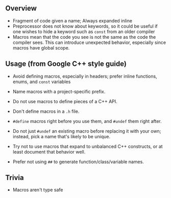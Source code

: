 ## Overview
- Fragment of code given a name; Always expanded inline
- Preprocessor does not know about keywords, so it could be useful if one wishes to hide a keyword such as `const` from an older compiler
- Macros mean that the code you see is not the same as the code the compiler sees. This can introduce unexpected behavior, especially since macros have global scope.

## Usage (from Google C++ style guide)
- Avoid defining macros, especially in headers; prefer inline functions, enums, and `const` variables 
- Name macros with a project-specific prefix. 
- Do not use macros to define pieces of a C++ API.

- Don't define macros in a `.h` file.
- `#define` macros right before you use them, and `#undef` them right after.
- Do not just `#undef` an existing macro before replacing it with your own; instead, pick a name that's likely to be unique.
- Try not to use macros that expand to unbalanced C++ constructs, or at least document that behavior well.
- Prefer not using `##` to generate function/class/variable names.

## Trivia
- Macros aren't type safe
